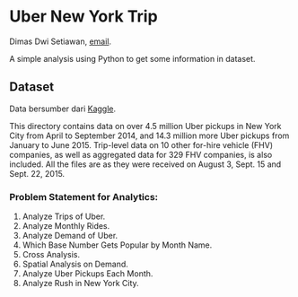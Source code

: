 # Uber New York Trip

Dimas Dwi Setiawan, [email](mailto:s.dimasdwi@gmail.com).

A simple analysis using Python to get some information in dataset.

## Dataset
Data bersumber dari [Kaggle](https://www.kaggle.com/fivethirtyeight/uber-pickups-in-new-york-city).

This directory contains data on over 4.5 million Uber pickups in New York City from April to September 2014, and 14.3 million more Uber pickups from January to June 2015. Trip-level data on 10 other for-hire vehicle (FHV) companies, as well as aggregated data for 329 FHV companies, is also included. All the files are as they were received on August 3, Sept. 15 and Sept. 22, 2015.

### Problem Statement for Analytics:

1.	Analyze Trips of Uber.
2.	Analyze Monthly Rides.
3.	Analyze Demand of Uber.
4.	Which Base Number Gets Popular by Month Name.
5.	Cross Analysis.
6.	Spatial Analysis on Demand.
7.	Analyze Uber Pickups Each Month.
8.	Analyze Rush in New York City.
